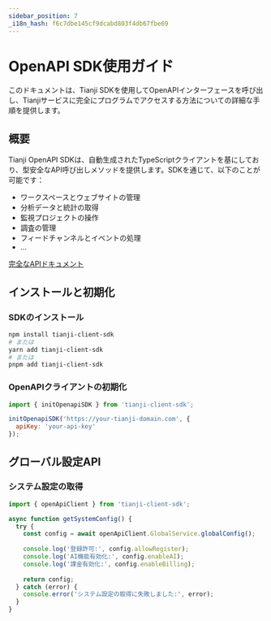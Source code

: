 ```yaml
---
sidebar_position: 7
_i18n_hash: f6c7dbe145cf9dcabd803f4db67fbe69
---
```

# OpenAPI SDK使用ガイド

このドキュメントは、Tianji SDKを使用してOpenAPIインターフェースを呼び出し、Tianjiサービスに完全にプログラムでアクセスする方法についての詳細な手順を提供します。

## 概要

Tianji OpenAPI SDKは、自動生成されたTypeScriptクライアントを基にしており、型安全なAPI呼び出しメソッドを提供します。SDKを通じて、以下のことが可能です：

- ワークスペースとウェブサイトの管理
- 分析データと統計の取得
- 監視プロジェクトの操作
- 調査の管理
- フィードチャンネルとイベントの処理
- ...

[完全なAPIドキュメント](/api)

## インストールと初期化

### SDKのインストール

```bash
npm install tianji-client-sdk
# または
yarn add tianji-client-sdk
# または
pnpm add tianji-client-sdk
```

### OpenAPIクライアントの初期化

```javascript
import { initOpenapiSDK } from 'tianji-client-sdk';

initOpenapiSDK('https://your-tianji-domain.com', {
  apiKey: 'your-api-key'
});
```

## グローバル設定API

### システム設定の取得

```javascript
import { openApiClient } from 'tianji-client-sdk';

async function getSystemConfig() {
  try {
    const config = await openApiClient.GlobalService.globalConfig();
    
    console.log('登録許可:', config.allowRegister);
    console.log('AI機能有効化:', config.enableAI);
    console.log('課金有効化:', config.enableBilling);
    
    return config;
  } catch (error) {
    console.error('システム設定の取得に失敗しました:', error);
  }
}
```
